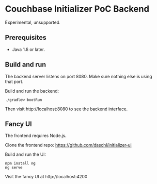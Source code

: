 # Couchbase Initializer PoC Backend

Experimental, unsupported.


## Prerequisites

* Java 1.8 or later.

## Build and run

The backend server listens on port 8080.
Make sure nothing else is using that port.

Build and run the backend:

```
./gradlew bootRun
```

Then visit http://localhost:8080 to see the backend interface.


## Fancy UI

The frontend requires Node.js.

Clone the frontend repo: https://github.com/daschl/initializer-ui

Build and run the UI:
```
npm install ng
ng serve
```

Visit the fancy UI at http://localhost:4200
